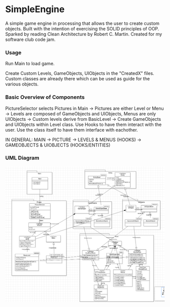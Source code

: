 # SimpleEngine
A simple game engine in processing that allows the user to create custom objects. Built with the intention of exercising the SOLID principles of OOP. Sparked by reading Clean Architecture by Robert C. Martin. Created for my software club code jam.

### Usage

Run Main to load game.

Create Custom Levels, GameObjects, UIObjects in the "CreatedX" files. Custom classes are already there which can be used as guide for the various objects.

### Basic Overview of Components

PictureSelector selects Pictures in Main -> Pictures are either Level or Menu -> Levels are composed of GameObjects and UIObjects, Menus are only UIObjects -> Custom levels derive from BasicLevel -> Create GameObjects and UIObjects within Level class. Use Hooks to have them interact with the user. Use the class itself to have them interface with eachother.

IN GENERAL: MAIN -> PICTURE -> LEVELS & MENUS (HOOKS) -> GAMEOBJECTS & UIOBJECTS (HOOKS/ENTITIES)

### UML Diagram

![](UMLDiagramSimpleEngine.png)
